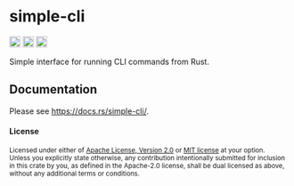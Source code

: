 # simple-cli

[<img alt="github" src="https://img.shields.io/badge/github-tamaskis/simple_cli-8da0cb?style=for-the-badge&labelColor=555555&logo=github" height="20">](https://github.com/tamaskis/simple_cli)
[<img alt="crates.io" src="https://img.shields.io/crates/v/simple-cli.svg?style=for-the-badge&color=fc8d62&logo=rust" height="20">](https://crates.io/crates/simple-cli)
[<img alt="docs.rs" src="https://img.shields.io/badge/docs.rs-simple_cli-66c2a5?style=for-the-badge&labelColor=555555&logo=docs.rs" height="20">](https://docs.rs/simple-cli)

Simple interface for running CLI commands from Rust.

## Documentation

Please see https://docs.rs/simple-cli/.

#### License

<sup>
Licensed under either of <a href="LICENSE-APACHE">Apache License, Version 2.0</a> or 
<a href="LICENSE-MIT">MIT license</a> at your option.
</sup>

<br>

<sub>
Unless you explicitly state otherwise, any contribution intentionally submitted for inclusion in
this crate by you, as defined in the Apache-2.0 license, shall be dual licensed as above, without
any additional terms or conditions.
</sub>